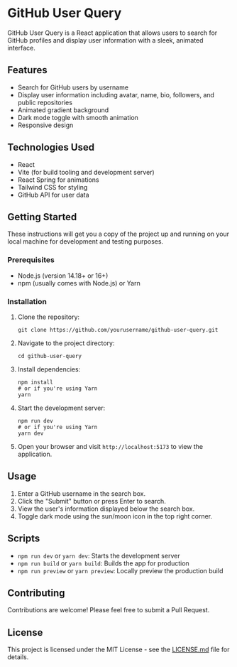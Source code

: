 # GitHub User Query

GitHub User Query is a React application that allows users to search for GitHub profiles and display user information with a sleek, animated interface.


## Features

- Search for GitHub users by username
- Display user information including avatar, name, bio, followers, and public repositories
- Animated gradient background
- Dark mode toggle with smooth animation
- Responsive design

## Technologies Used

- React
- Vite (for build tooling and development server)
- React Spring for animations
- Tailwind CSS for styling
- GitHub API for user data

## Getting Started

These instructions will get you a copy of the project up and running on your local machine for development and testing purposes.

### Prerequisites

- Node.js (version 14.18+ or 16+)
- npm (usually comes with Node.js) or Yarn

### Installation

1. Clone the repository:
   ```
   git clone https://github.com/yourusername/github-user-query.git
   ```

2. Navigate to the project directory:
   ```
   cd github-user-query
   ```

3. Install dependencies:
   ```
   npm install
   # or if you're using Yarn
   yarn
   ```

4. Start the development server:
   ```
   npm run dev
   # or if you're using Yarn
   yarn dev
   ```

5. Open your browser and visit `http://localhost:5173` to view the application.

## Usage

1. Enter a GitHub username in the search box.
2. Click the "Submit" button or press Enter to search.
3. View the user's information displayed below the search box.
4. Toggle dark mode using the sun/moon icon in the top right corner.

## Scripts

- `npm run dev` or `yarn dev`: Starts the development server
- `npm run build` or `yarn build`: Builds the app for production
- `npm run preview` or `yarn preview`: Locally preview the production build

## Contributing

Contributions are welcome! Please feel free to submit a Pull Request.

## License

This project is licensed under the MIT License - see the [LICENSE.md](LICENSE.md) file for details.


